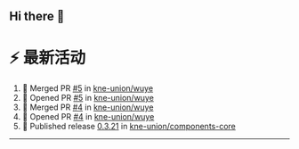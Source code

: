 ## Hi there 👋

<!--

**Here are some ideas to get you started:**

🙋‍♀️ A short introduction - what is your organization all about?
🌈 Contribution guidelines - how can the community get involved?
👩‍💻 Useful resources - where can the community find your docs? Is there anything else the community should know?
🍿 Fun facts - what does your team eat for breakfast?
🧙 Remember, you can do mighty things with the power of [Markdown](https://docs.github.com/github/writing-on-github/getting-started-with-writing-and-formatting-on-github/basic-writing-and-formatting-syntax)
-->


# ⚡ 最新活动

<!--START_SECTION:activity-->
1. 🎉 Merged PR [#5](https://github.com/kne-union/wuye/pull/5) in [kne-union/wuye](https://github.com/kne-union/wuye)
2. 💪 Opened PR [#5](https://github.com/kne-union/wuye/pull/5) in [kne-union/wuye](https://github.com/kne-union/wuye)
3. 🎉 Merged PR [#4](https://github.com/kne-union/wuye/pull/4) in [kne-union/wuye](https://github.com/kne-union/wuye)
4. 💪 Opened PR [#4](https://github.com/kne-union/wuye/pull/4) in [kne-union/wuye](https://github.com/kne-union/wuye)
5. 🚀 Published release [0.3.21](https://github.com/kne-union/components-core/releases/tag/0.3.21) in [kne-union/components-core](https://github.com/kne-union/components-core)
<!--END_SECTION:activity-->

---
